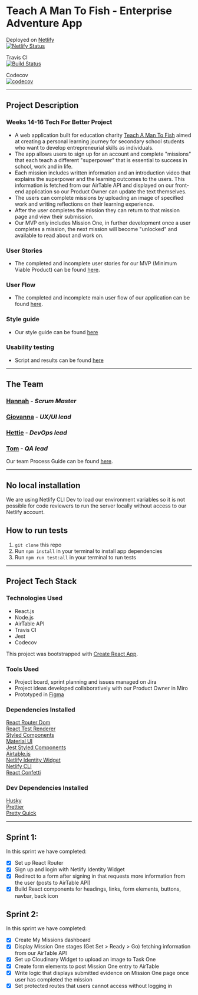 # Teach A Man To Fish - Enterprise Adventure App

Deployed on [Netlify](https://enterprise-adventure.netlify.app/)  
[![Netlify Status](https://api.netlify.com/api/v1/badges/0fe3860c-8945-41bf-933b-b3e52cac4cda/deploy-status)](https://app.netlify.com/sites/enterprise-adventure/deploys)

Travis CI  
[![Build Status](https://travis-ci.com/fac19/teach-fish-frontend.svg?branch=master)](https://travis-ci.com/fac19/teach-fish-frontend)

Codecov  
[![codecov](https://codecov.io/gh/fac19/teach-fish-frontend/branch/master/graph/badge.svg)](https://codecov.io/gh/fac19/teach-fish-frontend)

---

## Project Description

### Weeks 14-16 Tech For Better Project

- A web application built for education charity [Teach A Man To Fish](https://www.teachamantofish.org.uk/) aimed at creating a personal learning journey for secondary school students who want to develop entrepreneurial skills as individuals.
- The app allows users to sign up for an account and complete "missions" that each teach a different "superpower" that is essential to success in school, work and in life.
- Each mission includes written information and an introduction video that explains the superpower and the learning outcomes to the users. This information is fetched from our AirTable API and displayed on our front-end application so our Product Owner can update the text themselves.
- The users can complete missions by uploading an image of specified work and writing reflections on their learning experience.
- After the user completes the mission they can return to that mission page and view their submission.
- Our MVP only includes Mission One, in further development once a user completes a mission, the next mission will become "unlocked" and available to read about and work on.

### User Stories

- The completed and incomplete user stories for our MVP (Minimum Viable Product) can be found [here](https://github.com/fac19/teach-fish-frontend/blob/master/docs/user-stories.md).

### User Flow

- The completed and incomplete main user flow of our application can be found [here](https://github.com/fac19/teach-fish-frontend/blob/master/docs/user-flow.md).

### Style guide

- Our style guide can be found [here](./docs/style-guide.md)

### Usability testing

- Script and results can be found [here](./docs/usability-testing.md)

---

## The Team

### [Hannah](https://github.com/hannahgooding) - _Scrum Master_

### [Giovanna](https://github.com/glrta) - _UX/UI lead_

### [Hettie](https://github.com/HettieM) - _DevOps lead_

### [Tom](https://github.com/tacotoemeck) - _QA lead_

Our team Process Guide can be found [here](https://github.com/fac19/teach-fish-frontend/blob/master/docs/process-guide.md).

---

## No local installation

We are using Netlify CLI Dev to load our environment variables so it is not possible for code reviewers to run the server locally without access to our Netlify account.

## How to run tests

1. `git clone` this repo
2. Run `npm install` in your terminal to install app dependencies
3. Run `npm run test:all` in your terminal to run tests

---

## Project Tech Stack

### Technologies Used

- React.js
- Node.js
- AirTable API
- Travis CI
- Jest
- Codecov

This project was bootstrapped with [Create React App](https://github.com/facebook/create-react-app).

### Tools Used

- Project board, sprint planning and issues managed on Jira
- Project ideas developed collaboratively with our Product Owner in Miro
- Prototyped in [Figma](https://www.figma.com/file/2kvHdWKEbafpgLFgjR3w5d/teach-fish?node-id=0%3A1)

### Dependencies Installed

[React Router Dom](https://www.npmjs.com/package/react-router-dom)  
[React Test Renderer](https://www.npmjs.com/package/react-test-renderer)  
[Styled Components](https://styled-components.com)  
[Material UI](https://material-ui.com/)  
[Jest Styled Components](https://www.npmjs.com/package/jest-styled-components)  
[Airtable.js](https://www.npmjs.com/package/airtable)  
[Netlify Identity Widget](https://www.npmjs.com/package/netlify-identity-widget)  
[Netlify CLI](https://www.npmjs.com/package/netlify-cli)  
[React Confetti](https://www.npmjs.com/package/react-confetti)

### Dev Dependencies Installed

[Husky](https://www.npmjs.com/package/husky)  
[Prettier](https://www.npmjs.com/package/prettier)  
[Pretty Quick](https://www.npmjs.com/package/pretty-quick)

---

## Sprint 1:

In this sprint we have completed:

- [x] Set up React Router
- [x] Sign up and login with Netlify Identity Widget
- [x] Redirect to a form after signing in that requests more information from the user (posts to AirTable API)
- [x] Build React components for headings, links, form elements, buttons, navbar, back icon

## Sprint 2:

In this sprint we have completed:

- [x] Create My Missions dashboard
- [x] Display Mission One stages (Get Set > Ready > Go) fetching information from our AirTable API
- [x] Set up Cloudinary Widget to upload an image to Task One
- [x] Create form elements to post Mission One entry to AirTable
- [x] Write logic that displays submitted evidence on Mission One page once user has completed the mission
- [x] Set protected routes that users cannot access without logging in
